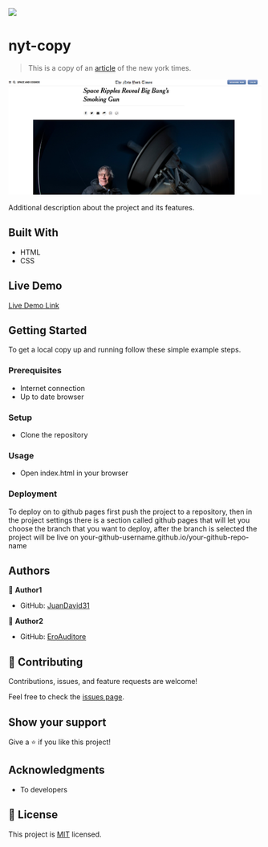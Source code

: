 ![](https://img.shields.io/badge/Microverse-blueviolet)

# nyt-copy

> This is a copy of an [article](https://www.nytimes.com/2014/03/18/science/space/detection-of-waves-in-space-buttresses-landmark-theory-of-big-bang.html?_r=0) of the new york times. 

![screenshot](img/readme.png)

Additional description about the project and its features.

## Built With

- HTML
- CSS

## Live Demo

[Live Demo Link](https://juandavid31.github.io/nyc-copy/)


## Getting Started

To get a local copy up and running follow these simple example steps.

### Prerequisites

* Internet connection
* Up to date browser

### Setup

* Clone the repository

### Usage

* Open index.html in your browser

### Deployment

To deploy on to github pages first push the project to a repository, then
in the project settings there is a section called github pages that will let you choose the branch that you want to deploy, after the branch is selected the project will be live on your-github-username.github.io/your-github-repo-name

## Authors

👤 **Author1**

- GitHub: [JuanDavid31](https://github.com/JuanDavid31)

👤 **Author2**

- GitHub: [EroAuditore](https://github.com/EroAuditore)

## 🤝 Contributing

Contributions, issues, and feature requests are welcome!

Feel free to check the [issues page](https://github.com/JuanDavid31/nyc-copy/issues).

## Show your support

Give a ⭐️ if you like this project!

## Acknowledgments

- To developers

## 📝 License

This project is [MIT](https://es.wikipedia.org/wiki/Licencia_MIT) licensed.